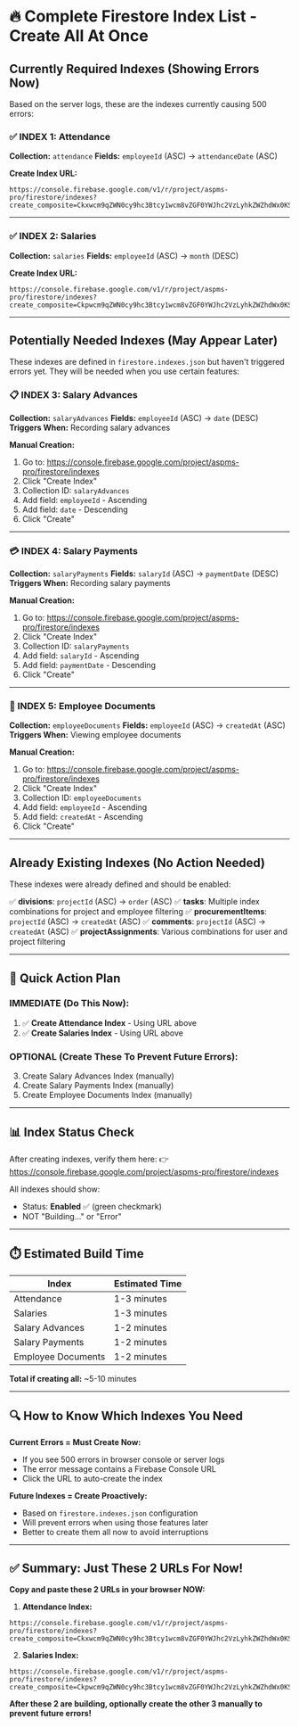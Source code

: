# 🔥 Complete Firestore Index List - Create All At Once

## Currently Required Indexes (Showing Errors Now)

Based on the server logs, these are the indexes currently causing 500 errors:

### ✅ INDEX 1: Attendance
**Collection:** `attendance`
**Fields:** `employeeId` (ASC) → `attendanceDate` (ASC)

**Create Index URL:**
```
https://console.firebase.google.com/v1/r/project/aspms-pro/firestore/indexes?create_composite=Ckxwcm9qZWN0cy9hc3Btcy1wcm8vZGF0YWJhc2VzLyhkZWZhdWx0KS9jb2xsZWN0aW9uR3JvdXBzL2F0dGVuZGFuY2UvaW5kZXhlcy9fEAEaDgoKZW1wbG95ZWVJZBABGhIKDmF0dGVuZGFuY2VEYXRlEAEaDAoIX19uYW1lX18QAQ
```

---

### ✅ INDEX 2: Salaries
**Collection:** `salaries`
**Fields:** `employeeId` (ASC) → `month` (DESC)

**Create Index URL:**
```
https://console.firebase.google.com/v1/r/project/aspms-pro/firestore/indexes?create_composite=Ckpwcm9qZWN0cy9hc3Btcy1wcm8vZGF0YWJhc2VzLyhkZWZhdWx0KS9jb2xsZWN0aW9uR3JvdXBzL3NhbGFyaWVzL2luZGV4ZXMvXxABGg4KCmVtcGxveWVlSWQQARoJCgVtb250aBACGgwKCF9fbmFtZV9fEAI
```

---

## Potentially Needed Indexes (May Appear Later)

These indexes are defined in `firestore.indexes.json` but haven't triggered errors yet. They will be needed when you use certain features:

### 📋 INDEX 3: Salary Advances
**Collection:** `salaryAdvances`
**Fields:** `employeeId` (ASC) → `date` (DESC)
**Triggers When:** Recording salary advances

**Manual Creation:**
1. Go to: https://console.firebase.google.com/project/aspms-pro/firestore/indexes
2. Click "Create Index"
3. Collection ID: `salaryAdvances`
4. Add field: `employeeId` - Ascending
5. Add field: `date` - Descending
6. Click "Create"

---

### 💳 INDEX 4: Salary Payments
**Collection:** `salaryPayments`
**Fields:** `salaryId` (ASC) → `paymentDate` (DESC)
**Triggers When:** Recording salary payments

**Manual Creation:**
1. Go to: https://console.firebase.google.com/project/aspms-pro/firestore/indexes
2. Click "Create Index"
3. Collection ID: `salaryPayments`
4. Add field: `salaryId` - Ascending
5. Add field: `paymentDate` - Descending
6. Click "Create"

---

### 📄 INDEX 5: Employee Documents
**Collection:** `employeeDocuments`
**Fields:** `employeeId` (ASC) → `createdAt` (ASC)
**Triggers When:** Viewing employee documents

**Manual Creation:**
1. Go to: https://console.firebase.google.com/project/aspms-pro/firestore/indexes
2. Click "Create Index"
3. Collection ID: `employeeDocuments`
4. Add field: `employeeId` - Ascending
5. Add field: `createdAt` - Ascending
6. Click "Create"

---

## Already Existing Indexes (No Action Needed)

These indexes were already defined and should be enabled:

✅ **divisions**: `projectId` (ASC) → `order` (ASC)
✅ **tasks**: Multiple index combinations for project and employee filtering
✅ **procurementItems**: `projectId` (ASC) → `createdAt` (ASC)
✅ **comments**: `projectId` (ASC) → `createdAt` (ASC)
✅ **projectAssignments**: Various combinations for user and project filtering

---

## 🚀 Quick Action Plan

### IMMEDIATE (Do This Now):
1. ✅ **Create Attendance Index** - Using URL above
2. ✅ **Create Salaries Index** - Using URL above

### OPTIONAL (Create These To Prevent Future Errors):
3. Create Salary Advances Index (manually)
4. Create Salary Payments Index (manually)
5. Create Employee Documents Index (manually)

---

## 📊 Index Status Check

After creating indexes, verify them here:
👉 https://console.firebase.google.com/project/aspms-pro/firestore/indexes

All indexes should show:
- Status: **Enabled** ✅ (green checkmark)
- NOT "Building..." or "Error"

---

## ⏱️ Estimated Build Time

| Index | Estimated Time |
|-------|---------------|
| Attendance | 1-3 minutes |
| Salaries | 1-3 minutes |
| Salary Advances | 1-2 minutes |
| Salary Payments | 1-2 minutes |
| Employee Documents | 1-2 minutes |

**Total if creating all:** ~5-10 minutes

---

## 🔍 How to Know Which Indexes You Need

**Current Errors = Must Create Now:**
- If you see 500 errors in browser console or server logs
- The error message contains a Firebase Console URL
- Click the URL to auto-create the index

**Future Indexes = Create Proactively:**
- Based on `firestore.indexes.json` configuration
- Will prevent errors when using those features later
- Better to create them all now to avoid interruptions

---

## ✅ Summary: Just These 2 URLs For Now!

**Copy and paste these 2 URLs in your browser NOW:**

1. **Attendance Index:**
```
https://console.firebase.google.com/v1/r/project/aspms-pro/firestore/indexes?create_composite=Ckxwcm9qZWN0cy9hc3Btcy1wcm8vZGF0YWJhc2VzLyhkZWZhdWx0KS9jb2xsZWN0aW9uR3JvdXBzL2F0dGVuZGFuY2UvaW5kZXhlcy9fEAEaDgoKZW1wbG95ZWVJZBABGhIKDmF0dGVuZGFuY2VEYXRlEAEaDAoIX19uYW1lX18QAQ
```

2. **Salaries Index:**
```
https://console.firebase.google.com/v1/r/project/aspms-pro/firestore/indexes?create_composite=Ckpwcm9qZWN0cy9hc3Btcy1wcm8vZGF0YWJhc2VzLyhkZWZhdWx0KS9jb2xsZWN0aW9uR3JvdXBzL3NhbGFyaWVzL2luZGV4ZXMvXxABGg4KCmVtcGxveWVlSWQQARoJCgVtb250aBACGgwKCF9fbmFtZV9fEAI
```

**After these 2 are building, optionally create the other 3 manually to prevent future errors!**
